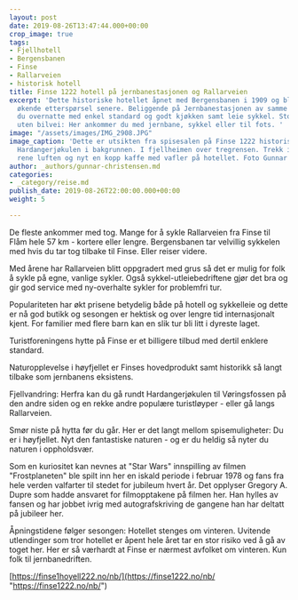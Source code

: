 ```yaml
---
layout: post
date: 2019-08-26T13:47:44.000+00:00
crop_image: true
tags:
- Fjellhotell
- Bergensbanen
- Finse
- Rallarveien
- historisk hotell
title: Finse 1222 hotell på jernbanestasjonen og Rallarveien
excerpt: 'Dette historiske hotellet åpnet med Bergensbanen i 1909 og ble påbygd med
  økende etterspørsel senere. Beliggende på Jernbanestasjonen av samme navn. Her kan
  du overnatte med enkel standard og godt kjøkken samt leie sykkel. Stor pågang selv
  uten bilvei: Her ankommer du med jernbane, sykkel eller til fots. '
image: "/assets/images/IMG_2908.JPG"
image_caption: 'Dette er utsikten fra spisesalen på Finse 1222 historiske hotell med
  Hardangerjøkulen i bakgrunnen. I fjellheimen over tregrensen. Trekk inn den deilige,
  rene luften og nyt en kopp kaffe med vafler på hotellet. Foto Gunnar Christensen '
author: _authors/gunnar-christensen.md
categories:
- _category/reise.md
publish_date: 2019-08-26T22:00:00.000+00:00
weight: 5

---
```

De fleste ankommer med tog. Mange for å sykle Rallarveien fra Finse til Flåm hele 57 km - kortere eller lengre. Bergensbanen tar velvillig sykkelen med hvis du tar tog tilbake til Finse. Eller reiser videre.

Med årene har Rallarveien blitt oppgradert med grus så det er mulig for folk å sykle på egne, vanlige sykler. Også sykkel-utleiebedriftene gjør det bra og gir god service med ny-overhalte sykler for problemfri tur.

Populariteten har økt prisene betydelig både på hotell og sykkelleie og dette er nå god butikk og sesongen er hektisk og over lengre tid internasjonalt kjent. For familier med flere barn kan en slik tur bli litt i dyreste laget.

Turistforeningens hytte på Finse er et billigere tilbud med dertil enklere standard.

Naturopplevelse i høyfjellet er Finses hovedprodukt samt historikk så langt tilbake som jernbanens eksistens.

Fjellvandring: Herfra kan du gå rundt Hardangerjøkulen til Vøringsfossen på den andre siden og en rekke andre populære turistløyper - eller gå langs Rallarveien.

Smør niste på hytta før du går. Her er det langt mellom spisemuligheter: Du er i høyfjellet. Nyt den fantastiske naturen - og er du heldig så nyter du naturen i oppholdsvær.

Som en kuriositet kan nevnes at "Star Wars" innspilling av filmen "Frostplaneten" ble spilt inn her en iskald periode i februar 1978 og fans fra hele verden valfarter til stedet for jubileum hvert år. Det opplyser Gregory A. Dupre som hadde ansvaret for filmopptakene på filmen her. Han hylles av fansen og har jobbet ivrig med autografskriving de gangene han har deltatt på jubileer her.

Åpningstidene følger sesongen: Hotellet stenges om vinteren. Uvitende utlendinger som tror hotellet er åpent hele året tar en stor risiko ved å gå av toget her. Her er så værhardt at Finse er nærmest avfolket om vinteren. Kun folk til jernbanedriften.

[https://finse1hoyell222.no/nb/](https://finse1222.no/nb/ "https://finse1222.no/nb/")